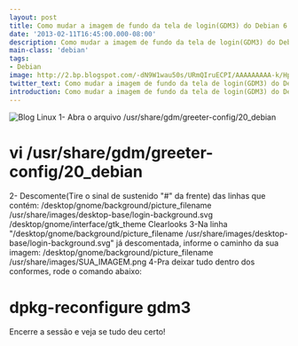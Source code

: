 ```yaml
---
layout: post
title: Como mudar a imagem de fundo da tela de login(GDM3) do Debian 6
date: '2013-02-11T16:45:00.000-08:00'
description: Como mudar a imagem de fundo da tela de login(GDM3) do Debian 6
main-class: 'debian'
tags:
- Debian
image: http://2.bp.blogspot.com/-dN9W1wau50s/URmQIruECPI/AAAAAAAAA-k/HpNCU0yfwl8/s72-c/spacemachine-gdm-preview.png
twitter_text: Como mudar a imagem de fundo da tela de login(GDM3) do Debian 6
introduction: Como mudar a imagem de fundo da tela de login(GDM3) do Debian 6
---
```

![Blog Linux](http://2.bp.blogspot.com/-dN9W1wau50s/URmQIruECPI/AAAAAAAAA-k/HpNCU0yfwl8/s320/spacemachine-gdm-preview.png "Blog Linux")
1- Abra o arquivo /usr/share/gdm/greeter-config/20_debian
# vi /usr/share/gdm/greeter-config/20_debian
2- Descomente(Tire o sinal de sustenido "#" da frente) das linhas que contém:
/desktop/gnome/background/picture_filename /usr/share/images/desktop-base/login-background.svg
/desktop/gnome/interface/gtk_theme  Clearlooks
3-Na linha "/desktop/gnome/background/picture_filename /usr/share/images/desktop-base/login-background.svg" já descomentada, informe o caminho da sua imagem:
/desktop/gnome/background/picture_filename /usr/share/images/SUA_IMAGEM.png 
4-Pra deixar tudo dentro dos conformes, rode o comando abaixo:
# dpkg-reconfigure gdm3
Encerre a sessão e veja se tudo deu certo!
